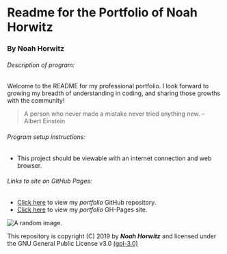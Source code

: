 # **Readme** for the Portfolio of Noah Horwitz
### By Noah Horwitz

###### Description of program:
Welcome to the README for my professional portfolio. I look forward to growing my breadth of understanding in coding, and sharing those growths with the community!
> A person who never made a mistake never tried anything new. – Albert Einstein

###### Program setup instructions:
* This project should be viewable with an internet connection and web browser.

###### Links to site on GitHub Pages:
  * [Click here](https://github.com/00noah/portfolio) to view my _portfolio_ GitHub repository.
  * [Click here](00noah.github.io/portfolio) to view my _portfolio_ GH-Pages site.


![A random image.](http://lorempixel.com/300/150/)

This repository is copyright (C) 2019 by **_Noah Horwitz_** and licensed under the GNU General Public License v3.0 [(gpl-3.0)](https://www.gnu.org/licenses/gpl-3.0.en.html)
